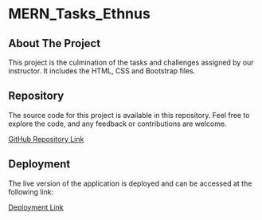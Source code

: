 # MERN_Tasks_Ethnus

## About The Project
This project is the culmination of the tasks and challenges assigned by our instructor. It includes the HTML, CSS and Bootstrap files.

## Repository

The source code for this project is available in this repository. Feel free to explore the code, and any feedback or contributions are welcome.

[GitHub Repository Link](https://github.com/Ashutosh-K0/MERN_Tasks_-Ethnus)

## Deployment

The live version of the application is deployed and can be accessed at the following link:

[Deployment Link](#)




